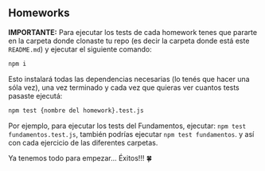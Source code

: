 ## Homeworks

**IMPORTANTE:** Para ejecutar los tests de cada homework tenes que pararte en la carpeta donde clonaste tu repo (es decir la carpeta donde está este `README.md`) y ejecutar el siguiente comando:

```bash
npm i
```

Esto instalará todas las dependencias necesarias (lo tenés que hacer una sóla vez), una vez terminado y cada vez que quieras ver cuantos tests pasaste ejecutá:

```bash
npm test {nombre del homework}.test.js
```

Por ejemplo, para ejecutar los tests del Fundamentos, ejecutar: `npm test fundamentos.test.js`, también podrías ejecutar `npm test fundamentos`. y así con cada ejercicio de las diferentes carpetas.

Ya tenemos todo para empezar... Éxitos!!! 🍀

